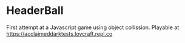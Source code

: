 # HeaderBall

First attempt at a Javascript game using object collission. Playable at https://acclaimeddarktests.lovcraft.repl.co
